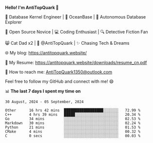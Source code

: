 
**Hello! I'm AntiTopQuark 👋**

🔧 Database Kernel Engineer | 🌊 OceanBase | 🤖 Autonomous Database Explorer

🌱 Open Source Novice | 💻 Coding Enthusiast | 🔍 Detective Fiction Fan

😸 Cat Dad x2 | 🎉 @AntiTopQuark | ✨ Chasing Tech & Dreams

🌐 My blog: https://antitopquark.website/

📄 My Resume: https://antitopquark.website/downloads/resume_cn.pdf

📧 How to reach me: AntiTopQuark1350@outlook.com

Feel free to follow my GitHub and connect with me! 😄

📊 **The last 7 days I spent my time on** 

<!--START_SECTION:waka-->
```text
30 August, 2024 - 05 September, 2024

Other      16 hrs 42 mins  ██████████████████░░░░░░░   72.99 % 
C++        4 hrs 39 mins   █████░░░░░░░░░░░░░░░░░░░░   20.34 % 
Go         34 mins         ░░░░░░░░░░░░░░░░░░░░░░░░░   02.53 % 
Markdown   30 mins         ░░░░░░░░░░░░░░░░░░░░░░░░░   02.24 % 
Python     21 mins         ░░░░░░░░░░░░░░░░░░░░░░░░░   01.53 % 
CMake      4 mins          ░░░░░░░░░░░░░░░░░░░░░░░░░   00.32 % 
C          0 secs          ░░░░░░░░░░░░░░░░░░░░░░░░░   00.03 %
```
<!--END_SECTION:waka-->


